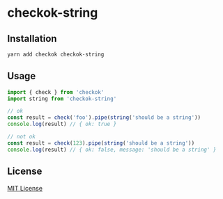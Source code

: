 # checkok-string

## Installation

```sh
yarn add checkok checkok-string
```

## Usage

```js
import { check } from 'checkok'
import string from 'checkok-string'

// ok
const result = check('foo').pipe(string('should be a string'))
console.log(result) // { ok: true }

// not ok
const result = check(123).pipe(string('should be a string'))
console.log(result) // { ok: false, message: 'should be a string' }
```

## License

[MIT License](https://github.com/forsigner/checkok/blob/master/LICENSE)
